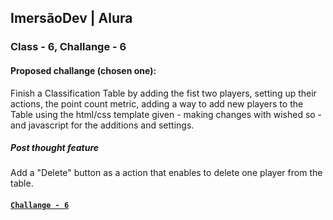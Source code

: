 ## ImersãoDev | Alura

### Class - 6, Challange - 6

#### Proposed challange (chosen one):

Finish a Classification Table by adding the fist two players, setting up their actions, the point count metric, adding a way to add new players to the Table using the html/css template given - making changes with wished so - and javascript for the additions and settings.

##### Post thought feature

Add a "Delete" button as a action that enables to delete one player from the table.

#### [`Challange - 6`](https://codepen.io/lifrey/full/RwKpVGG "Challange#6 of ImersaoDev|Alura coded in codepen.io online code editor")

